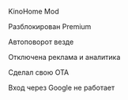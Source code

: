 KinoHome Mod

Разблокирован Premium

Автоповорот везде

Отключена реклама и аналитика

Сделал свою OTA

Вход через Google не работает
